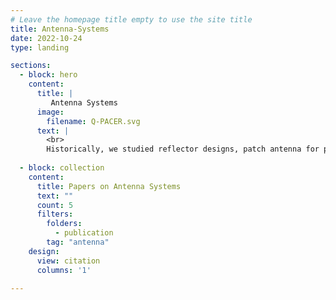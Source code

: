 ```yaml
---
# Leave the homepage title empty to use the site title
title: Antenna-Systems
date: 2022-10-24
type: landing

sections:
  - block: hero
    content:
      title: |
         Antenna Systems
      image:
        filename: Q-PACER.svg
      text: |
        <br>
        Historically, we studied reflector designs, patch antenna for power efficiency and radiation pattern optimization. Satellite dishes offer high-gain communication links for remote sensing and deep-space communication. Patch antennas are low-profile, planar devices ideal for compact wireless systems and wearable electronics. Horn antennas, known for their high directivity and stability, are key in test ranges and microwave systems. We explored novel materials and miniaturization techniques to enhance bandwidth and polarization control. 
        
  - block: collection
    content:
      title: Papers on Antenna Systems
      text: ""
      count: 5
      filters:
        folders:
          - publication
        tag: "antenna"
    design:
      view: citation
      columns: '1'

---
```


